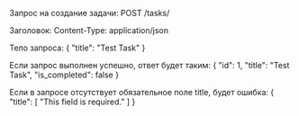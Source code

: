 Запрос на создание задачи:
POST /tasks/

Заголовок:
Content-Type: application/json

Тело запроса:
{
  "title": "Test Task"
}

Если запрос выполнен успешно, ответ будет таким:
{
  "id": 1,
  "title": "Test Task",
  "is_completed": false
}

Если в запросе отсутствует обязательное поле title, будет ошибка:
{
  "title": [
    "This field is required."
  ]
}
